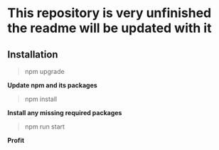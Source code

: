 # This repository is very unfinished the readme will be updated with it


## Installation

> npm upgrade

**Update npm and its packages**

> npm install

**Install any missing required packages**

> npm run start

**Profit**